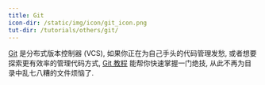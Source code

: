 ```yaml
---
title: Git
icon-dir: /static/img/icon/git_icon.png
tut-dir: /tutorials/others/git/
---
```

<a href="https://git-scm.com/">Git</a> 是分布式版本控制器 (VCS), 如果你正在为自己手头的代码管理发愁,
或者想要探索更有效率的管理代码方式, <a href="{{page.tut-dir}}">Git 教程</a>
能帮你快速掌握一门绝技, 从此不再为目录中乱七八糟的文件烦恼了.
